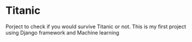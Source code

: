 # Titanic
Porject to check if you would survive Titanic or not.
This is my first project using Django framework and Machine learning
